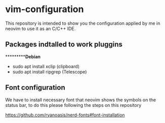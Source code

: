 # vim-configuration
This repository is intended to show you the configuration applied by me in neovim to use it as an C/C++ IDE.


## Packages indtalled to work pluggins

***********Debian**

- sudo apt install xclip (clipboard)
- sudo apt install ripgrep (Telescope)

## Font configuration

We have to install necessary font that neovim shows the symbols on the status bar, to do this please following the steps on this repository

https://github.com/ryanoasis/nerd-fonts#font-installation
